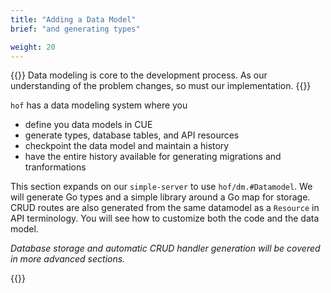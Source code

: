 ```yaml
---
title: "Adding a Data Model"
brief: "and generating types"

weight: 20
---
```


{{<lead>}}
Data modeling is core to the development process.
As our understanding of the problem changes,
so must our implementation.
{{</lead>}}

`hof` has a data modeling system where you

- define you data models in CUE
- generate types, database tables, and API resources
- checkpoint the data model and maintain a history
- have the entire history available for generating migrations and tranformations

This section expands on our `simple-server` to use `hof/dm.#Datamodel`.
We will generate Go types and a simple library around a Go map for storage.
CRUD routes are also generated from the same datamodel as a `Resource` in API terminology.
You will see how to customize both the code and the data model.

_Database storage and automatic CRUD handler generation
will be covered in more advanced sections._

{{<childpages childBriefs="true">}}
